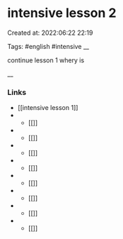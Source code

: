 # intensive lesson 2

Created at: 2022:06:22 22:19

Tags: #english #intensive 
__ 

continue lesson 1 
wherу is  


__

### Links

- [[intensive lesson 1]]
- - [[]]
- - [[]]
- - [[]]
- - [[]]
- - [[]]
- - [[]]
- - [[]]
- - [[]]

